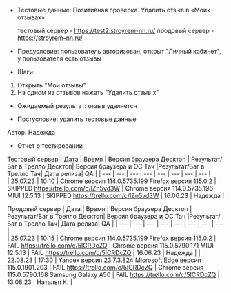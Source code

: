* Тестовые данные: Позитивная проверка. Удалить отзыв в «Моих отзывах».

	тестовый сервер - https://test2.stroyrem-nn.ru/   продовый сервер - https://stroyrem-nn.ru/

* Предусловие: пользователь авторизован, открыт "Личный кабинет", у пользователя есть отзывы

* Шаги:
1.	Открыть "Мои отзывы"
2.	На одном из отзывов нажать "Удалить отзыв х"

* Ожидаемый результат: отзыв удаляется

* Постусловие: удалить тестовые данные

Автор: Надежда

* Отчет о тестировании
  
Тестовый сервер
| Дата | Время | Версия браузера Десктоп | Результат/Баг в Трелло Десктоп|  Версия браузера и ОС Тач |Результат/Баг в Трелло Тач| Дата релиза| QA  |
| --- | --- | --- | --- |  --- | --- | --- | --- |   
| 25.07.23 | 10:10 | Chrome версия 114.0.5735.199 Firefox версия 115.0.2 | SKIPPED https://trello.com/c/IZn5vd3W | Chrome версия 114.0.5735.196 MIUI 12.5.13 | SKIPPED https://trello.com/c/IZn5vd3W | 16.06.23 | Надежда |  

Продовый сервер
| Дата | Время | Версия браузера Десктоп | Результат/Баг в Трелло Десктоп|  Версия браузера и ОС Тач |Результат/Баг в Трелло Тач| Дата релиза| QA |
| --- | --- | --- | --- |  --- | --- | --- | --- |   
| 25.07.23 | 10:15 | Chrome версия 114.0.5735.199 Firefox версия 115.0.2 | FAIL https://trello.com/c/5ICRDcZQ | Chrome версия 115.0.5790.171 MIUI 12.5.13 | FAIL https://trello.com/c/5ICRDcZQ | 16.06.23 | Надежда |
| 22.08.23 | 17:30 | Yandex версия 23.7.3.824  Microsoft Edge версия 115.0.1901.203 | FAIL https://trello.com/c/5ICRDcZQ | Chrome версия 115.0.5790.168 Samsung Galaxy A50 | FAIL https://trello.com/c/5ICRDcZQ | 13.08.23 | Наталья К. |   